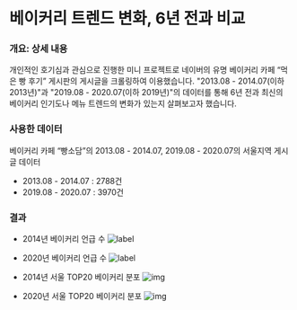 # 베이커리 트렌드 변화, 6년 전과 비교

### 개요: 상세 내용

개인적인 호기심과 관심으로 진행한 미니 프로젝트로 네이버의 유명 베이커리 카페 “먹은 빵 후기” 게시판의 게시글을 크롤링하여 이용했습니다. "2013.08 - 2014.07(이하 2013년)"과 "2019.08 - 2020.07(이하 2019년)"의 데이터를 통해 6년 전과 최신의 베이커리 인기도나 메뉴 트렌드의 변화가 있는지 살펴보고자 했습니다.

### 사용한 데이터

베이커리 카페 “빵소담”의 2013.08 - 2014.07, 2019.08 - 2020.07의 서울지역 게시글 데이터

- 2013.08 - 2014.07 : 2788건
- 2019.08 - 2020.07 : 3970건

### 결과

- 2014년 베이커리 언급 수
  ![label](blob:vscode-webview%3A//1dsdp45fm39djv29p1l9cbdbmsd45l6379tn52i7ri7su1o2lv6q/a04cb849-5985-4783-b9a0-3022dd45c120)
- 2020년 베이커리 언급 수
  ![label](blob:vscode-webview%3A//1dsdp45fm39djv29p1l9cbdbmsd45l6379tn52i7ri7su1o2lv6q/0ce54d5d-5c4c-4038-ac5d-1de1e285b1ab)

- 2014년 서울 TOP20 베이커리 분포
  ![img](/data/2014.png)
- 2020년 서울 TOP20 베이커리 분포
  ![img](/data/2020.png)
